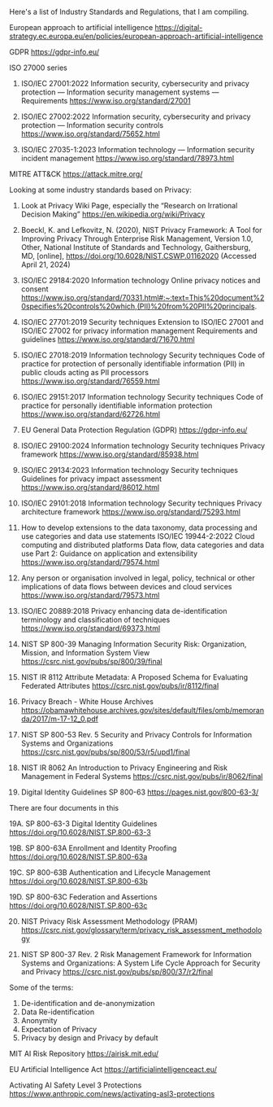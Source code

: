 Here's a list of Industry Standards and Regulations, that I am compiling. 

European approach to artificial intelligence
https://digital-strategy.ec.europa.eu/en/policies/european-approach-artificial-intelligence

GDPR
https://gdpr-info.eu/

ISO 27000 series

1. ISO/IEC 27001:2022
Information security, cybersecurity and privacy protection — Information security management systems — Requirements
https://www.iso.org/standard/27001

3. ISO/IEC 27002:2022
Information security, cybersecurity and privacy protection — Information security controls
https://www.iso.org/standard/75652.html

5. ISO/IEC 27035-1:2023
Information technology — Information security incident management
https://www.iso.org/standard/78973.html

MITRE ATT&CK 
https://attack.mitre.org/

Looking at some industry standards based on Privacy:

1. Look at Privacy Wiki Page, especially the “Research on Irrational Decision Making”
https://en.wikipedia.org/wiki/Privacy

2. Boeckl, K. and Lefkovitz, N. (2020), NIST Privacy Framework: A Tool for Improving Privacy Through Enterprise Risk Management, Version 1.0, Other, National Institute of Standards and Technology, Gaithersburg, MD, [online], https://doi.org/10.6028/NIST.CSWP.01162020 (Accessed April 21, 2024)

3. ISO/IEC 29184:2020 Information technology Online privacy notices and consent
https://www.iso.org/standard/70331.html#:~:text=This%20document%20specifies%20controls%20which,(PII)%20from%20PII%20principals.

4. ISO/IEC 27701:2019 Security techniques Extension to ISO/IEC 27001 and ISO/IEC 27002 for privacy information management Requirements and guidelines
https://www.iso.org/standard/71670.html

5. ISO/IEC 27018:2019 Information technology Security techniques Code of practice for protection of personally identifiable information (PII) in public clouds acting as PII processors
https://www.iso.org/standard/76559.html

6. ISO/IEC 29151:2017 Information technology Security techniques Code of practice for personally identifiable information protection
https://www.iso.org/standard/62726.html

7. EU General Data Protection Regulation (GDPR)
https://gdpr-info.eu/

8. ISO/IEC 29100:2024 Information technology Security techniques Privacy framework
https://www.iso.org/standard/85938.html

9. ISO/IEC 29134:2023 Information technology Security techniques Guidelines for privacy impact assessment
https://www.iso.org/standard/86012.html

10. ISO/IEC 29101:2018 Information technology Security techniques Privacy architecture framework
https://www.iso.org/standard/75293.html

11. How to develop extensions to the data taxonomy, data processing and use categories and data use statements
ISO/IEC 19944-2:2022 Cloud computing and distributed platforms Data flow, data categories and data use Part 2: Guidance on application and extensibility
https://www.iso.org/standard/79574.html

12. Any person or organisation involved in legal, policy, technical or other implications of data flows between devices and cloud services
https://www.iso.org/standard/79573.html

13. ISO/IEC 20889:2018 Privacy enhancing data de-identification terminology and classification of techniques
https://www.iso.org/standard/69373.html

14. NIST SP 800-39 Managing Information Security Risk: Organization, Mission, and Information System View
https://csrc.nist.gov/pubs/sp/800/39/final

15. NIST IR 8112 Attribute Metadata: A Proposed Schema for Evaluating Federated Attributes
https://csrc.nist.gov/pubs/ir/8112/final

16. Privacy Breach - White House Archives
https://obamawhitehouse.archives.gov/sites/default/files/omb/memoranda/2017/m-17-12_0.pdf

17. NIST SP 800-53 Rev. 5 Security and Privacy Controls for Information Systems and Organizations
https://csrc.nist.gov/pubs/sp/800/53/r5/upd1/final

18. NIST IR 8062 An Introduction to Privacy Engineering and Risk Management in Federal Systems
https://csrc.nist.gov/pubs/ir/8062/final

19. Digital Identity Guidelines SP 800-63
https://pages.nist.gov/800-63-3/

There are four documents in this

19A. SP 800-63-3 Digital Identity Guidelines	
https://doi.org/10.6028/NIST.SP.800-63-3

19B. SP 800-63A Enrollment and Identity Proofing
https://doi.org/10.6028/NIST.SP.800-63a

19C. SP 800-63B Authentication and Lifecycle Management
https://doi.org/10.6028/NIST.SP.800-63b

19D. SP 800-63C Federation and Assertions
https://doi.org/10.6028/NIST.SP.800-63c

20. NIST Privacy Risk Assessment Methodology (PRAM)
https://csrc.nist.gov/glossary/term/privacy_risk_assessment_methodology

21. NIST SP 800-37 Rev. 2 Risk Management Framework for Information Systems and Organizations: A System Life Cycle Approach for Security and Privacy
https://csrc.nist.gov/pubs/sp/800/37/r2/final

Some of the terms:

1. De-identification and de-anonymization
2. Data Re-identification
3. Anonymity
4. Expectation of Privacy
5. Privacy by design and Privacy by default

MIT AI Risk Repository
https://airisk.mit.edu/

EU Artificial Intelligence Act
https://artificialintelligenceact.eu/

Activating AI Safety Level 3 Protections
https://www.anthropic.com/news/activating-asl3-protections
